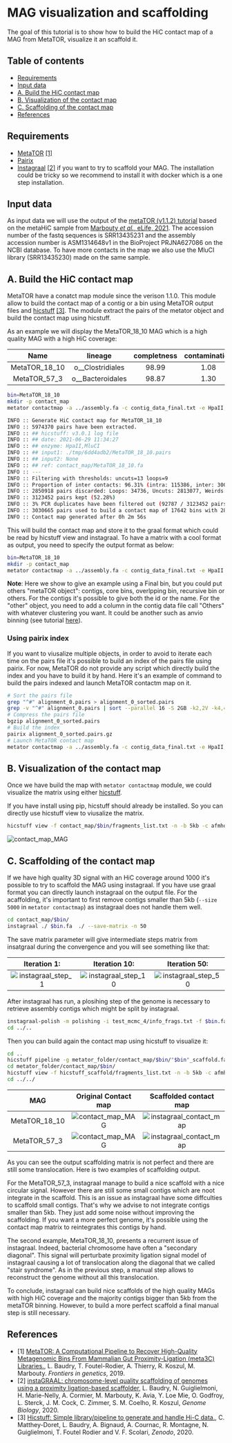 # MAG visualization and scaffolding

The goal of this tutorial is to show how to build the HiC contact map of a MAG from MetaTOR, visualize it an scaffold it.

## Table of contents

* [Requirements](#Requirements)
* [Input data](#Input-data)
* [A. Build the HiC contact map](#A-Build-the-HiC-contact-map)
* [B. Visualization of the contact map](#B-Visualization-of-the-contact-map)
* [C. Scaffolding of the contact map](#C-Scaffolding-of-the-contact-map)
* [References](#References)

## Requirements

* [MetaTOR](https://github.com/koszullab/metaTOR) [[1]](#References)
* [Pairix](https://github.com/4dn-dcic/pairix)
* [Instagraal](https://github.com/koszullab/instaGRAAL) [[2]](#References) if you want to try to scaffold your MAG. The installation could be tricky so we recommend to install it with docker which is a one step installation.

## Input data

As input data we will use the output of the [metaTOR (v1.1.2) tutorial](metator_tutorial.md) based on  the metaHiC sample from [Marbouty *et al.*, eLife, 2021](https://elifesciences.org/articles/60608). The accession number of the fastq sequences is SRR13435231 and the assembly accession number is ASM1314648v1 in the BioProject PRJNA627086 on the NCBI database. To have more contacts in the map we also use the MluCI library (SRR13435230) made on the same sample.

## A. Build the HiC contact map

MetaTOR have a conatct map module since the verison 1.1.0. This module allow to build the contact map of a contig or a bin using MetaTOR output files and [hicstuff](https://github.com/koszullab/metaTOR) [[3]](#References). The module extract the pairs of the metator object and build the contact map using hicstuff.

As an example we will display the MetaTOR_18_10 MAG which is a high quality MAG with a high HiC coverage:

|Name|lineage|completness|contamination|size|contigs|N50|longest_contig|GC|coding_density|taxonomy|HiC_Coverage|
|:-:|:-:|:-:|:-:|:-:|:-:|:-:|:-:|:-:|:-:|:-:|:-:|
|MetaTOR_18_10|o__Clostridiales|98.99|1.08|2971267|339|44097|160347|45.02|86.97|k__Bacteria;p__Firmicutes;c__Clostridia;o__Clostridiales;f__Ruminococcaceae|4.48E+03|
|MetaTOR_57_3|o__Bacteroidales|98.87|1.30|2638544|115|299658|490151|44.82|89.31|k__Bacteria;p__Bacteroidetes;c__Bacteroidia;o__Bacteroidales;f__Porphyromonadaceae_2|3.68E+03|

```sh
bin=MetaTOR_18_10
mkdir -p contact_map
metator contactmap -a ../assembly.fa -c contig_data_final.txt -e HpaII,MluCI -n $bin -p alignment_0.pairs,alignment_1.pairs -DfF -s 5000 -o contact_map/$bin/
```

```sh
INFO :: Generate HiC contact map for MetaTOR_18_10
INFO :: 5974370 pairs have been extracted.
INFO :: ## hicstuff: v3.0.1 log file
INFO :: ## date: 2021-06-29 11:34:27
INFO :: ## enzyme: HpaII,MluCI
INFO :: ## input1: ./tmp/6dd4adb2/MetaTOR_18_10.pairs 
INFO :: ## input2: None
INFO :: ## ref: contact_map/MetaTOR_18_10.fa
INFO :: ---
INFO :: Filtering with thresholds: uncuts=13 loops=9
INFO :: Proportion of inter contacts: 96.31% (intra: 115386, inter: 3008066)
INFO :: 2850918 pairs discarded: Loops: 34736, Uncuts: 2813077, Weirds: 3105
INFO :: 3123452 pairs kept (52.28%)
INFO :: 3% PCR duplicates have been filtered out (92787 / 3123452 pairs) 
INFO :: 3030665 pairs used to build a contact map of 17642 bins with 2886423 nonzero entries.
INFO :: Contact map generated after 0h 2m 56s
```

This will build the contact map and store it to the graal format which could be read by hicstuff view and instagraal. To have a matrix with a cool format as output, you need to specify the output format as below:

```sh
bin=MetaTOR_18_10
mkdir -p contact_map
metator contactmap -a ../assembly.fa -c contig_data_final.txt -e HpaII -n $bin -p alignment_0.pairs,alignment_1.pairs -DfF -s 5000 -o contact_map/$bin/ -m cool
```

**Note**: Here we show to give an example using a Final bin, but you could put others "metaTOR object": contigs, core bins, overlpping bin, recursive bin or others. For the contigs it's possible to give both the id or the name. For the "other" object, you need to add a column in the contig data file call "Others" with whatever clustering you want. It could be another such as anvio binning (see tutorial [here](manual_curation_of_metator_MAGs.md)).

### Using pairix index

If you want to viusalize multiple objects, in order to avoid to iterate each time on the pairs file it's possible to build an index of the pairs file using pairix. For now, MetaTOR do not provide any script which directly build the index and you have to build it by hand. Here it's an example of command to build the pairs indexed and launch MetaTOR contactm map on it.

```sh
# Sort the pairs file
grep "^#" alignment_0.pairs > alignment_0_sorted.pairs
grep -v "^#" alignment_0.pairs | sort --parallel 16 -S 2GB -k2,2V -k4,4V -k3,3n -k5,5n >> alignment_0_sorted.pairs
# Compress the pairs file
bgzip alignment_0_sorted.pairs
# Build the index
pairix alignment_0_sorted.pairs.gz
# Launch MetaTOR contact map
metator contactmap -a ../assembly.fa -c contig_data_final.txt -e HpaII,MluCI -n $bin -p alignment_0_sorted.pairs.gz -DfF -s 5000 -o contact_map/$bin/
```

## B. Visualization of the contact map

Once we have build the map with `metator contactmap` module, we could visualize the matrix using either [hicstuff](https://github.com/koszullab/hicstuff).

If you have install using pip, hicstuff should already be installed. So you can directly use hicstuff view to viusalize the matrix.

```sh
hicstuff view -f contact_map/$bin/fragments_list.txt -n -b 5kb -c afmhot_r -o contact_map/$bin/original_contact_map.png contact_map/$bin/abs_fragments_contacts_weighted.txt
```

![contact_map_MAG](images/contact_map_MAG_18.png)

## C. Scaffolding of the contact map

If we have high quality 3D signal with an HiC coverage around 1000 it's possible to try to scaffold the MAG using instagraal. If you have use graal format you can directly launch instagraal on the output file. For the acaffolding, it's important to first remove contigs smaller than 5kb (`--size 5000` in `metator contactmap`) as instagraal does not handle them well.

```sh
cd contact_map/$bin/
instagraal ./ $bin.fa  ./ --save-matrix -n 50
```

The save matrix parameter will give intermediate steps matrix from insatgraal during the convergence and you will see something like that:

|Iteration 1:|Iteration 10:|Iteration 50:|
|:-:|:-:|:-:|
|![instagraal_step_1](images/instagraal_step_1.png)|![instagraal_step_10](images/instagraal_step_10.png)|![instagraal_step_50](images/instagraal_step_50.png)|

After instagraal has run, a plosihing step of the genome is necessary to retrieve assembly contigs which might be split by instagraal.

```sh
instagraal-polish -m polishing -i test_mcmc_4/info_frags.txt -f $bin.fa  -o "$bin"_scaffold.fa
cd ../.. 
```

Then you can build again the contact map using hicstuff to visualize it:

```sh
cd ..
hicstuff pipeline -g metator_folder/contact_map/$bin/"$bin"_scaffold.fa  -e HpaII,MluCI -DFf -o metator_folder/contact_map/$bin/hicstuff_scaffold -t 16 hic_1_for.fastq.gz,hic_2_for.fastq.gz hic_1_rev.fastq.gz,hic_2_rev.fastq.gz
cd metator_folder/contact_map/$bin/
hicstuff view -f hicstuff_scaffold/fragments_list.txt -n -b 5kb -c afmhot_r -o scaffolded_contact_map.png hicstuff_scaffold/abs_fragments_contacts_weighted.txt
cd ../../
```

|MAG|Original Contact map|Scaffolded contact map|
|:-:|:-:|:-:|
|MetaTOR_18_10|![contact_map_MAG](images/contact_map_MAG_18.png)|![instagraal_contact_map](images/contact_map_instagraal_18.png)|
|MetaTOR_57_3|![contact_map_MAG](images/contact_map_MAG_57.png)|![instagraal_contact_map](images/contact_map_instagraal_57.png)|

As you can see the output scaffolding matrix is not perfect and there are still some translocation. Here is two examples of scaffolding output.

For the MetaTOR_57_3, instagraal manage to build a nice scaffold with a nice circular signal. However there are still some small contigs which are noot integrate in the scaffold. This is an issue as instagraal have some diffculties to scaffold small contigs. That's why we advise to not integrate contigs smaller than 5kb. They just add some noise without improving the scaffolding. If you want a more perfect genome, it's possible using the contact map matrix to reintegrates this contigs by hand.

The second example, MetaTOR_18_10, presents a recurrent issue of instagraal. Indeed, bacterial chromosome have often a "secondary diagonal". This signal will perturbate proximity ligation signal model of instagraal causing a lot of translocation along the diagonal that we called "stair syndrome". As in the previous step, a manual step allows to reconstruct the genome without all this translocation.

To conclude, instagraal can build nice scaffolds of the high quality MAGs with high HiC coverage and the majority contigs bigger than 5kb from the metaTOR binning. However, to build a more perfect scaffold a final manual step is still necessary.

## References

* [1] [MetaTOR: A Computational Pipeline to Recover High-Quality Metagenomic Bins From Mammalian Gut Proximity-Ligation (meta3C) Libraries.](https://www.frontiersin.org/articles/10.3389/fgene.2019.00753/full), L. Baudry, T. Foutel-Rodier, A. Thierry, R. Koszul, M. Marbouty. *Frontiers in genetics*, 2019.
* [2] [instaGRAAL: chromosome-level quality scaffolding of genomes using a proximity ligation-based scaffolder](https://genomebiology.biomedcentral.com/articles/10.1186/s13059-020-02041-z), L. Baudry, N. Guiglielmoni, H. Marie-Nelly, A. Cormier, M. Marbouty, K. Avia, Y. Loe Mie, O. Godfroy, L. Sterck, J. M. Cock, C. Zimmer, S. M. Coelho, R. Koszul, *Genome Biology*, 2020.
* [3] [Hicstuff: Simple library/pipeline to generate and handle Hi-C data.](http://doi.org/10.5281/zenodo.2620608), C. Matthey-Doret, L. Baudry, A. Bignaud, A. Cournac, R. Montagne, N. Guiglielmoni, T. Foutel Rodier and V. F. Scolari, *Zenodo*, 2020.
